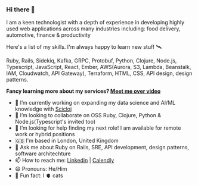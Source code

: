 ### Hi there 👋

I am a keen technologist with a depth of experience in developing highly used web applications across many industries including: food delivery, automotive, finance & productivity

Here's a list of my skills. I'm always happy to learn new stuff 🛰️

Ruby, Rails, Sidekiq, Kafka, GRPC, Protobuf, Python, Clojure, Node.js, Typescript, JavaScript, React, Ember, AWS(Aurora, S3, Lambda, Beanstalk, IAM, Cloudwatch, API Gateway), Terraform, HTML, CSS, API design, design patterns.

**Fancy learning more about my services? [Meet me over video](https://calendly.com/mariojgintili/30min)**

- 🔭 I’m currently working on expanding my data science and AI/ML knowledge with [Scicloj](https://scicloj.github.io/)
- 👯 I’m looking to collaborate on OSS Ruby, Clojure, Python & Node.js(Typescript's invited too)
- 🤔 I’m looking for help finding my next role! I am available for remote work or hybrid positions
- 🇬🇧 I'm based in London, United Kingdom
- 💬 Ask me about Ruby on Rails, SRE, API development, design patterns, software architechture
- 📫 How to reach me: [Linkedin](https://www.linkedin.com/in/mario-gintili-software-engineer/) | [Calendly](https://calendly.com/mariojgintili/30min)
- 😄 Pronouns: He/Him
- 🤩 Fun fact: I 🫀 cats
